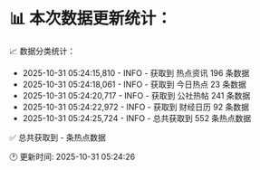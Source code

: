 📊 本次数据更新统计：
==========================

📈 数据分类统计：
- 2025-10-31 05:24:15,810 - INFO - 获取到 热点资讯 196 条数据
- 2025-10-31 05:24:18,061 - INFO - 获取到 今日热点 23 条数据
- 2025-10-31 05:24:20,717 - INFO - 获取到 公社热帖 241 条数据
- 2025-10-31 05:24:22,972 - INFO - 获取到 财经日历 92 条数据
- 2025-10-31 05:24:25,724 - INFO - 总共获取到 552 条热点数据

✅ 总共获取到 - 条热点数据

🕐 更新时间: 2025-10-31 05:24:26

